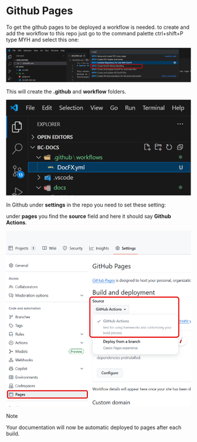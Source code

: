 # Github Pages

To get the github pages to be deployed a workflow is needed.
to create and add the workflow to this repo just go to the command palette ctrl+shift+P
type MYH and select this one:

![Github Workflow command](../media/cmdcreate-github-workflow.png)

This will create the **.github** and **workflow** folders.

![Github workflow folder](../media/folder-github-workflow.png)

In Github under **settings** in the repo you need to set these setting:

under **pages** you find the **source** field and here it should say **Github Actions**.

![Github Settings](../media/github-settings.png)

> [!NOTE]  
>Your documentation will now be automatic deployed to pages after each build.